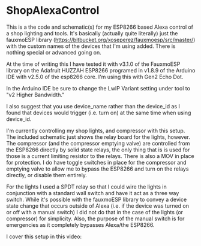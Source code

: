# ShopAlexaControl

This is a the code and schematic(s) for my ESP8266 based Alexa control of a shop lighting and tools. It's basically (actually quite literally) just the fauxmoESP library (https://bitbucket.org/xoseperez/fauxmoesp/src/master/) with the custom names of the devices that I'm using added. There is nothing special or advanced going on.

At the time of writing this I have tested it with v3.1.0 of the FauxmoESP library on the Adafruit HUZZAH ESP8266 programed in v1.8.9 of the Arduino IDE with v2.5.0 of the esp8266 core. I'm using this with Gen2 Echo Dot.

In the Arduino IDE be sure to change the LwIP Variant setting under tool to "v2 Higher Bandwidth."

I also suggest that you use device_name rather than the device_id as I found that devices would trigger (i.e. turn on) at the same time when using device_id.

I'm currently controlling my shop lights, and compressor with this setup. The included schematic just shows the relay board for the lights, however. The compressor (and the compressor emptying valve) are controlled from the ESP8266 directly by solid state relays, the only thing that is is used for those is a current limiting resistor to the relays. There is also a MOV in place for protection. I do have toggle switches in place for the compressor and emptying valve to allow me to bypass the ESP8266 and turn on the relays directly, or disable them entirely.

For the lights I used a SPDT relay so that I could wire the lights in conjunction with a standard wall switch and have it act as a three way switch. While it's possible with the fauxmoESP library to convey a device state change that occurs outside of Alexa (i.e. if the device was turned on or off with a manual switch) I did not do that in the case of the lights (or compressor) for simplicity. Also, the purpose of the manual switch is for emergencies as it completely bypasses Alexa/the ESP8266.

I cover this setup in this video:
